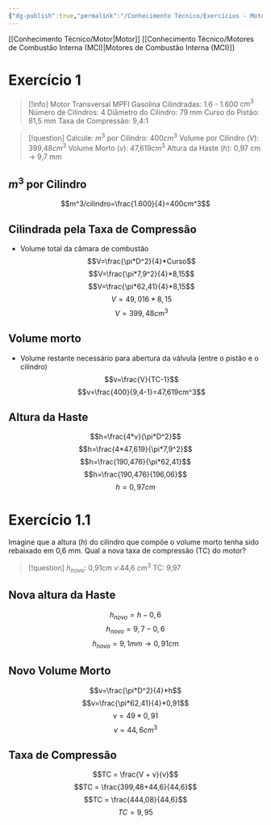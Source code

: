 ```yaml
---
{"dg-publish":true,"permalink":"/Conhecimento Técnico/Exercícios - Motores de Combustão Interna (MCI)/","created":"","updated":""}
---
```



[[Conhecimento Técnico/Motor\|Motor]]
[[Conhecimento Técnico/Motores de Combustão Interna (MCI)\|Motores de Combustão Interna (MCI)]]
# Exercício 1
> [!info]
> Motor Transversal MPFI Gasolina
> Cilindradas: 1.6 - 1.600 $cm^3$
> Número de Cilindros: 4
> Diâmetro do Cilindro: 79 mm
> Curso do Pistão: 81,5 mm
> Taxa de Compressão: 9,4:1


> [!question] Calcule:
> $m^3$ por Cilindro: 400$cm^3$
> Volume por Cilindro ($V$): 399,48$cm^3$
> Volume Morto ($v$): 47,619$cm^3$
> Altura da Haste ($h$): 0,97 cm -> 9,7 mm

## $m^3$ por Cilindro
$$m^3/cilindro=\frac{1.600}{4}=400cm^3$$

## Cilindrada pela Taxa de Compressão
- Volume total da câmara de combustão
$$V=\frac{\pi*D^2}{4}*Curso$$
$$V=\frac{\pi*7,9^2}{4}*8,15$$
$$V=\frac{\pi*62,41}{4}*8,15$$
$$V=49,016*8,15$$
$$V=399,48cm^3$$

## Volume morto
- Volume restante necessário para abertura da válvula (entre o pistão e o cilindro)
$$v=\frac{V}{TC-1}$$
$$v=\frac{400}{9,4-1}=47,619cm^3$$
## Altura da Haste
$$h=\frac{4*v}{\pi*D^2}$$
$$h=\frac{4*47,619}{\pi*7,9^2}$$
$$h=\frac{190,476}{\pi*62,41}$$
$$h=\frac{190,476}{196,06}$$
$$h=0,97cm$$

# Exercício 1.1
Imagine que a altura $(h)$ do cilindro que compõe o volume morto tenha sido rebaixado em 0,6 mm.
Qual a nova taxa de compressão (TC) do motor?

> [!question]
> $h_{novo}$: 0,91cm
> $v$:44,6 $cm^3$
> TC: 9,97

## Nova altura da Haste
$$h_{novo}=h-0,6$$
$$h_{novo}=9,7-0,6$$
$$h_{novo}=9,1 mm \rightarrow 0,91cm$$

## Novo Volume Morto
$$v=\frac{\pi*D^2}{4}*h$$
$$v=\frac{\pi*62,41}{4}*0,91$$
$$v=49*0,91$$
$$v=44,6cm^3$$
## Taxa de Compressão
$$TC = \frac{V + v}{v}$$
$$TC = \frac{399,48+44,6}{44,6}$$
$$TC = \frac{444,08}{44,6}$$
$$TC=9,95$$ 

